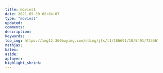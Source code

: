 ```yaml
---
title: movies1
date: 2021-05-30 08:04:07
type: "movies1"
updated:
comments:
description:
keywords:
top_img: https://img12.360buyimg.com/ddimg/jfs/t1/186691/10/5491/725567/60b1fccdE2bb731c6/95c887b72c9d01ea.jpg
mathjax:
katex:
aside:
aplayer:
highlight_shrink:
---
```

